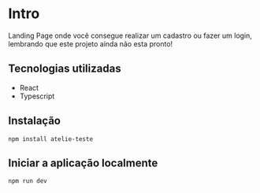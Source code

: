 # Intro
Landing Page onde você consegue realizar um cadastro ou fazer um login, lembrando que este projeto ainda não esta pronto!

## Tecnologias utilizadas
- React
- Typescript 

## Instalação
`npm install atelie-teste`

## Iniciar a aplicação localmente 
`npm run dev`

